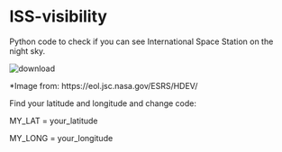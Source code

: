 # ISS-visibility
Python code to check if you can see International Space Station on the night sky.


![download](https://user-images.githubusercontent.com/70541718/170368149-e72ab7ec-6f20-4ef3-aabb-e5bd9524c591.png)
<p>*Image from: https://eol.jsc.nasa.gov/ESRS/HDEV/</p>


Find your latitude and longitude and change code:

  <p>MY_LAT = your_latitude</p>
  <p>MY_LONG = your_longitude</p>

